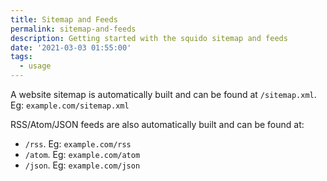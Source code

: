 ```yaml
---
title: Sitemap and Feeds
permalink: sitemap-and-feeds
description: Getting started with the squido sitemap and feeds
date: '2021-03-03 01:55:00'
tags: 
  - usage
---
```


A website sitemap is automatically built and can be found at `/sitemap.xml`. Eg: `example.com/sitemap.xml`

RSS/Atom/JSON feeds are also automatically built and can be found at:

- `/rss`. Eg: `example.com/rss`
- `/atom`. Eg: `example.com/atom`
- `/json`. Eg: `example.com/json`